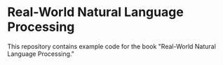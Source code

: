# Real-World Natural Language Processing

This repository contains example code for the book "Real-World Natural Language Processing."

